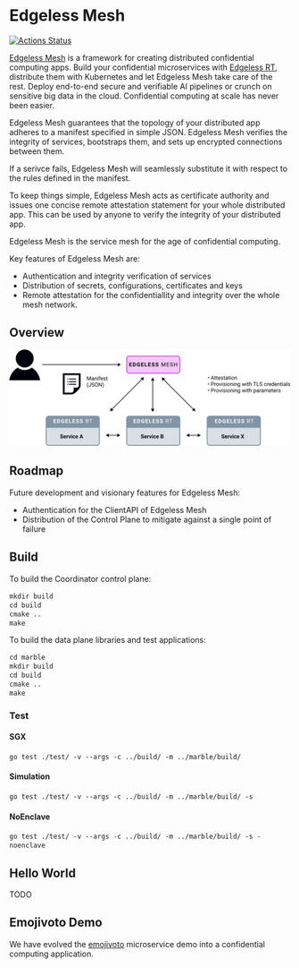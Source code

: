Edgeless Mesh
===

[![Actions Status](https://github.com/edgelesssys/coordinator/workflows/Unit%20Tests/badge.svg)](https://github.com/edgelesssys/coordinator/actions)

[Edgeless Mesh](https://www.edgeless.systems/) is a framework for creating distributed confidential computing apps. Build your confidential microservices with [Edgeless RT](https://github.com/edgelesssys/edgelessrt), distribute them with Kubernetes and let Edgeless Mesh take care of the rest. Deploy end-to-end secure and verifiable AI pipelines or crunch on sensitive big data in the cloud. Confidential computing at scale has never been easier. 

Edgeless Mesh guarantees that the topology of your distributed app adheres to a manifest specified in simple JSON. Edgeless Mesh verifies the integrity of services, bootstraps them, and sets up encrypted connections between them.

If a serivce fails, Edgeless Mesh will seamlessly substitute it with respect to the rules defined in the manifest.  

To keep things simple, Edgeless Mesh acts as certificate authority and issues one concise remote attestation statement for your whole distributed app. This can be used by anyone to verify the integrity of your distributed app. 

Edgeless Mesh is the service mesh for the age of confidential computing.

Key features of Edgeless Mesh are:
* Authentication and integrity verification of services
* Distribution of secrets, configurations, certificates and keys
* Remote attestation for the confidentiallity and integrity over the whole mesh network.

## Overview
![overview](assets/overview.svg)

## Roadmap
Future development and visionary features for Edgeless Mesh:
* Authentication for the ClientAPI of Edgeless Mesh
* Distribution of the Control Plane to mitigate against a single point of failure


## Build
To build the Coordinator control plane:
```
mkdir build
cd build
cmake ..
make 
```

To build the data plane libraries and test applications:
```
cd marble
mkdir build
cd build
cmake ..
make
```

### Test
#### SGX
```
go test ./test/ -v --args -c ../build/ -m ../marble/build/
```
#### Simulation
```
go test ./test/ -v --args -c ../build/ -m ../marble/build/ -s
```
#### NoEnclave
```
go test ./test/ -v --args -c ../build/ -m ../marble/build/ -s -noenclave
```

## Hello World
TODO

## Emojivoto Demo
We have evolved the [emojivoto](https://github.com/edgelesssys/emojivoto) microservice demo into a confidential computing application.